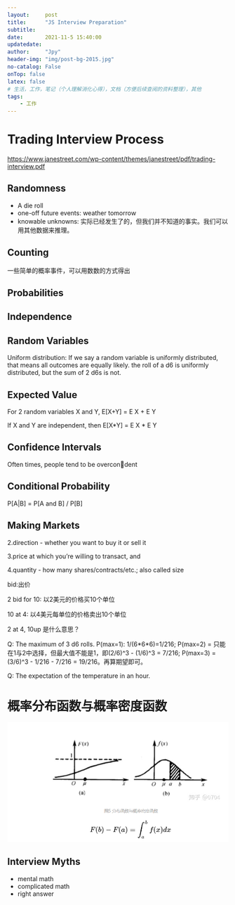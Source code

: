 ```yaml
---
layout:     post
title:      "JS Interview Preparation"
subtitle:   
date:       2021-11-5 15:40:00
updatedate:
author:     "Jpy"
header-img: "img/post-bg-2015.jpg"
no-catalog: False
onTop: false
latex: false
# 生活，工作，笔记（个人理解消化心得），文档（方便后续查阅的资料整理），其他
tags:
    - 工作
---
```


# Trading Interview Process

https://www.janestreet.com/wp-content/themes/janestreet/pdf/trading-interview.pdf

## Randomness

* A die roll
* one-off future events: weather tomorrow
* knowable unknowns: 实际已经发生了的，但我们并不知道的事实。我们可以用其他数据来推理。

## Counting

一些简单的概率事件，可以用数数的方式得出

## Probabilities

## Independence

## Random Variables

Uniform distribution: If we say a random variable is uniformly distributed, that means all outcomes are equally likely. the roll of a d6 is uniformly distributed, but the sum of 2 d6s is not.

## Expected Value

For 2 random variables X and Y, E[X+Y] = E X + E Y

If X and Y are independent, then E[X*Y] = E X * E Y

## Confidence Intervals

Often times, people tend to be overcondent

## Conditional Probability

P[A|B] = P[A and B] / P[B]

## Making Markets

2.direction - whether you want to buy it or sell it

3.price at which you’re willing to transact, and

4.quantity - how many shares/contracts/etc.; also called size

bid:出价

2 bid for 10: 以2美元的价格买10个单位

10 at 4: 以4美元每单位的价格卖出10个单位

2 at 4, 10up 是什么意思？

Q: The maximum of 3 d6 rolls. P(max=1): 1/(6\*6\*6)=1/216; P(max=2) = 只能在1与2中选择，但最大值不能是1，即(2/6)^3 - (1/6)^3 = 7/216; P(max=3) = (3/6)^3 - 1/216 - 7/216 = 19/216。再算期望即可。

Q: The expectation of the temperature in an hour.

# 概率分布函数与概率密度函数

![image-20211105165315488](https://raw.githubusercontent.com/Jia-py/blog_picture/master/img/image-20211105165315488.png)

## Interview Myths

- mental math
- complicated math
- right answer